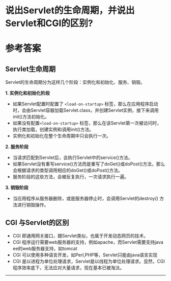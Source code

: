 # 说出Servlet的生命周期，并说出Servlet和CGI的区别?

# 参考答案

## Servlet生命周期
Servlet的生命周期分为这样几个阶段：实例化和初始化、服务、销毁。

**1. 实例化和初始化阶段**
* 如果Servlet配置时配置了 `<load-on-startup>` 标签，那么在应用程序启动时，会由Servlet容器加载Servlet.class，并创建Servlet实例，接下来调用init()方法初始化。
* 如果没有配置`<load-on-startup>` 标签，那么在该Servlet第一次被访问时，执行类加载，创建实例和调用init()方法。
* 实例化和初始化在整个生命周期中只会执行一次。

**2. 服务阶段**
* 当请求匹配到Servlet后，会执行Servlet中的service()方法。
* 如果Servlet没有重写service()方法而是重写了doGet()或doPost()方法，那么会根据请求的类型调用相应的doGet()或doPost()方法。
* 服务阶段的这些方法，会被反复执行，一次请求执行一遍。

**3. 销毁阶段**
* 当应用程序从服务器删除，或是服务器停止时，会调用Servlet的destroy() 方法进行销毁操作。

## CGI 与Servlet的区别
* CGI 即通用网关接口，跟Servlet类似，也属于开发动态网页的技术。
* CGI 程序运行需要web服务器的支持，例如apache，而Servlet需要支持java ee的web服务器支持，如tomcat
* CGI 可以使用多种语言开发，如Perl,PHP等，Servlet只能由java语言实现
* CGI 是以进程为单位处理请求，Servlet是以线程为单位处理请求。显然，CGI程序效率底下，无法应对大量请求，现在基本已被淘汰。

---
